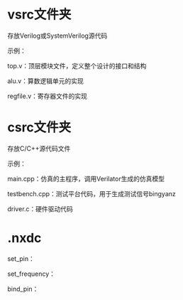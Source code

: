 # vsrc文件夹

存放Verilog或SystemVerilog源代码

示例：

top.v：顶层模块文件，定义整个设计的接口和结构

alu.v：算数逻辑单元的实现

regfile.v：寄存器文件的实现

# csrc文件夹

存放C/C++源代码文件

示例：

main.cpp：仿真的主程序，调用Verilator生成的仿真模型

testbench.cpp：测试平台代码，用于生成测试信号bingyanz

driver.c：硬件驱动代码

# .nxdc

set_pin：

set_frequency：

bind_pin：